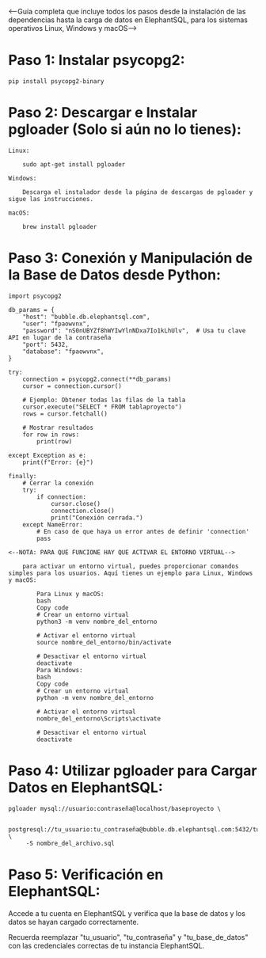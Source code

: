 

<--Guía completa que incluye todos los pasos desde la instalación de las dependencias hasta la carga de datos en ElephantSQL, para los sistemas operativos Linux, Windows y macOS-->

# Paso 1: Instalar psycopg2:

    pip install psycopg2-binary

# Paso 2: Descargar e Instalar pgloader (Solo si aún no lo tienes):
    
    Linux:
        
        sudo apt-get install pgloader
    
    Windows:
        
        Descarga el instalador desde la página de descargas de pgloader y sigue las instrucciones.

    macOS:

        brew install pgloader
    
    
# Paso 3: Conexión y Manipulación de la Base de Datos desde Python:

    import psycopg2

    db_params = {
        "host": "bubble.db.elephantsql.com",
        "user": "fpaowvnx",
        "password": "nS0nUBYZf8hWYIwYlnNDxa7Io1kLhUlv",  # Usa tu clave API en lugar de la contraseña
        "port": 5432,
        "database": "fpaowvnx",
    }

    try:
        connection = psycopg2.connect(**db_params)
        cursor = connection.cursor()

        # Ejemplo: Obtener todas las filas de la tabla
        cursor.execute("SELECT * FROM tablaproyecto")
        rows = cursor.fetchall()

        # Mostrar resultados
        for row in rows:
            print(row)

    except Exception as e:
        print(f"Error: {e}")

    finally:
        # Cerrar la conexión
        try:
            if connection:
                cursor.close()
                connection.close()
                print("Conexión cerrada.")
        except NameError:
            # En caso de que haya un error antes de definir 'connection'
            pass

    <--NOTA: PARA QUE FUNCIONE HAY QUE ACTIVAR EL ENTORNO VIRTUAL-->

        para activar un entorno virtual, puedes proporcionar comandos simples para los usuarios. Aquí tienes un ejemplo para Linux, Windows y macOS:

            Para Linux y macOS:
            bash
            Copy code
            # Crear un entorno virtual
            python3 -m venv nombre_del_entorno

            # Activar el entorno virtual
            source nombre_del_entorno/bin/activate

            # Desactivar el entorno virtual
            deactivate
            Para Windows:
            bash
            Copy code
            # Crear un entorno virtual
            python -m venv nombre_del_entorno

            # Activar el entorno virtual
            nombre_del_entorno\Scripts\activate

            # Desactivar el entorno virtual
            deactivate


# Paso 4: Utilizar pgloader para Cargar Datos en ElephantSQL:

    pgloader mysql://usuario:contraseña@localhost/baseproyecto \

         postgresql://tu_usuario:tu_contraseña@bubble.db.elephantsql.com:5432/tu_base_de_datos \
         -S nombre_del_archivo.sql

# Paso 5: Verificación en ElephantSQL:

Accede a tu cuenta en ElephantSQL y verifica que la base de datos y los datos se hayan cargado correctamente.

Recuerda reemplazar "tu_usuario", "tu_contraseña" y "tu_base_de_datos" con las credenciales correctas de tu instancia ElephantSQL.
